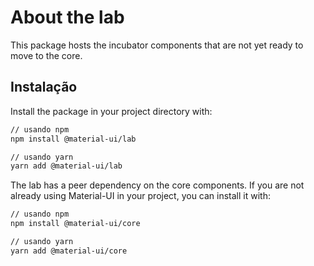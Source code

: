 # About the lab

<p class="description">This package hosts the incubator components that are not yet ready to move to the core.</p>

## Instalação

Install the package in your project directory with:

```sh
// usando npm
npm install @material-ui/lab

// usando yarn
yarn add @material-ui/lab
```

The lab has a peer dependency on the core components. If you are not already using Material-UI in your project, you can install it with:

```sh
// usando npm
npm install @material-ui/core

// usando yarn
yarn add @material-ui/core
```